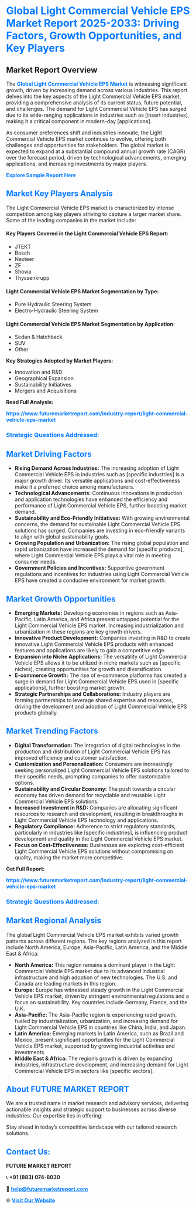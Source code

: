 <h1 style="color: #007BFF;">Global Light Commercial Vehicle EPS Market Report 2025-2033: Driving Factors, Growth Opportunities, and Key Players</h1>

<section id="overview">
<h2>Market Report Overview</h2>
<p>The <a href="https://www.futuremarketreport.com/industry-report/light-commercial-vehicle-eps-market" style="color: #007BFF; text-decoration: none;"><strong>Global Light Commercial Vehicle EPS Market</strong></a> is witnessing significant growth, driven by increasing demand across various industries. This report delves into the key aspects of the Light Commercial Vehicle EPS market, providing a comprehensive analysis of its current status, future potential, and challenges. The demand for Light Commercial Vehicle EPS has surged due to its wide-ranging applications in industries such as [insert industries], making it a critical component in modern-day [applications].</p>
<p>As consumer preferences shift and industries innovate, the Light Commercial Vehicle EPS market continues to evolve, offering both challenges and opportunities for stakeholders. The global market is expected to expand at a substantial compound annual growth rate (CAGR) over the forecast period, driven by technological advancements, emerging applications, and increasing investments by major players.</p>
</section>

<section id="overview">
<p><a href="https://www.futuremarketreport.com/request-sample/reportId=36303" style="color: #007BFF; text-decoration: none;"><strong>Explore Sample Report Here</strong></a></p>
</section>

<section id="key-players">
<h2 style="color: #007BFF;">Market Key Players Analysis</h2>
<p>The Light Commercial Vehicle EPS market is characterized by intense competition among key players striving to capture a larger market share. Some of the leading companies in the market include:</p>
<h4>Key Players Covered in the Light Commercial Vehicle EPS Report:</h4>
<ul><li>JTEKT</li><li>Bosch</li><li>Nexteer</li><li>ZF</li><li>Showa</li><li>Thyssenkrupp</li></ul>
<h4>Light Commercial Vehicle EPS Market Segmentation by Type:</h4>
<ul><li>Pure Hydraulic Steering System</li><li>Electro-Hydraulic Steering System</li></ul>

<h4>Light Commercial Vehicle EPS Market Segmentation by Application:</h4>
<ul><li>Sedan &amp; Hatchback</li><li>SUV</li><li>Other</li></ul>
<p><strong>Key Strategies Adopted by Market Players:</strong></p>
<ul>
<li>Innovation and R&D</li>
<li>Geographical Expansion</li>
<li>Sustainability Initiatives</li>
<li>Mergers and Acquisitions</li>
</ul>
</section>

<section>
<p><strong>Read Full Analysis: </strong></p><a href="https://www.futuremarketreport.com/industry-report/light-commercial-vehicle-eps-market" style="color: #007BFF; text-decoration: none;"><strong>https://www.futuremarketreport.com/industry-report/light-commercial-vehicle-eps-market</strong></a>
<h3 style="color: #007BFF;">Strategic Questions Addressed:</h3>
</section>

<section id="driving-factors">
<h2 style="color: #007BFF;">Market Driving Factors</h2>
<ul>
<li><strong>Rising Demand Across Industries:</strong> The increasing adoption of Light Commercial Vehicle EPS in industries such as [specific industries] is a major growth driver. Its versatile applications and cost-effectiveness make it a preferred choice among manufacturers.</li>
<li><strong>Technological Advancements:</strong> Continuous innovations in production and application technologies have enhanced the efficiency and performance of Light Commercial Vehicle EPS, further boosting market demand.</li>
<li><strong>Sustainability and Eco-Friendly Initiatives:</strong> With growing environmental concerns, the demand for sustainable Light Commercial Vehicle EPS solutions has surged. Companies are investing in eco-friendly variants to align with global sustainability goals.</li>
<li><strong>Growing Population and Urbanization:</strong> The rising global population and rapid urbanization have increased the demand for [specific products], where Light Commercial Vehicle EPS plays a vital role in meeting consumer needs.</li>
<li><strong>Government Policies and Incentives:</strong> Supportive government regulations and incentives for industries using Light Commercial Vehicle EPS have created a conducive environment for market growth.</li>
</ul>
</section>

<section id="growth-opportunities">
<h2 style="color: #007BFF;">Market Growth Opportunities</h2>
<ul>
<li><strong>Emerging Markets:</strong> Developing economies in regions such as Asia-Pacific, Latin America, and Africa present untapped potential for the Light Commercial Vehicle EPS market. Increasing industrialization and urbanization in these regions are key growth drivers.</li>
<li><strong>Innovative Product Development:</strong> Companies investing in R&D to create innovative Light Commercial Vehicle EPS products with enhanced features and applications are likely to gain a competitive edge.</li>
<li><strong>Expansion into Niche Applications:</strong> The versatility of Light Commercial Vehicle EPS allows it to be utilized in niche markets such as [specific niches], creating opportunities for growth and diversification.</li>
<li><strong>E-commerce Growth:</strong> The rise of e-commerce platforms has created a surge in demand for Light Commercial Vehicle EPS used in [specific applications], further boosting market growth.</li>
<li><strong>Strategic Partnerships and Collaborations:</strong> Industry players are forming partnerships to leverage shared expertise and resources, driving the development and adoption of Light Commercial Vehicle EPS products globally.</li>
</ul>
</section>

<section id="trending-factors">
<h2 style="color: #007BFF;">Market Trending Factors</h2>
<ul>
<li><strong>Digital Transformation:</strong> The integration of digital technologies in the production and distribution of Light Commercial Vehicle EPS has improved efficiency and customer satisfaction.</li>
<li><strong>Customization and Personalization:</strong> Consumers are increasingly seeking personalized Light Commercial Vehicle EPS solutions tailored to their specific needs, prompting companies to offer customizable options.</li>
<li><strong>Sustainability and Circular Economy:</strong> The push towards a circular economy has driven demand for recyclable and reusable Light Commercial Vehicle EPS solutions.</li>
<li><strong>Increased Investment in R&D:</strong> Companies are allocating significant resources to research and development, resulting in breakthroughs in Light Commercial Vehicle EPS technology and applications.</li>
<li><strong>Regulatory Compliance:</strong> Adherence to strict regulatory standards, particularly in industries like [specific industries], is influencing product development and quality in the Light Commercial Vehicle EPS market.</li>
<li><strong>Focus on Cost-Effectiveness:</strong> Businesses are exploring cost-efficient Light Commercial Vehicle EPS solutions without compromising on quality, making the market more competitive.</li>
</ul>
</section>

<section>
<p><strong>Get Full Report: </strong></p><a href="https://www.futuremarketreport.com/industry-report/light-commercial-vehicle-eps-market" style="color: #007BFF; text-decoration: none;"><strong>https://www.futuremarketreport.com/industry-report/light-commercial-vehicle-eps-market</strong></a>
<h3 style="color: #007BFF;">Strategic Questions Addressed:</h3>
</section>


<section id="regional-analysis">
<h2 style="color: #007BFF;">Market Regional Analysis</h2>
<p>The global Light Commercial Vehicle EPS market exhibits varied growth patterns across different regions. The key regions analyzed in this report include North America, Europe, Asia-Pacific, Latin America, and the Middle East & Africa:</p>
<ul>
<li><strong>North America:</strong> This region remains a dominant player in the Light Commercial Vehicle EPS market due to its advanced industrial infrastructure and high adoption of new technologies. The U.S. and Canada are leading markets in this region.</li>
<li><strong>Europe:</strong> Europe has witnessed steady growth in the Light Commercial Vehicle EPS market, driven by stringent environmental regulations and a focus on sustainability. Key countries include Germany, France, and the U.K.</li>
<li><strong>Asia-Pacific:</strong> The Asia-Pacific region is experiencing rapid growth, fueled by industrialization, urbanization, and increasing demand for Light Commercial Vehicle EPS in countries like China, India, and Japan.</li>
<li><strong>Latin America:</strong> Emerging markets in Latin America, such as Brazil and Mexico, present significant opportunities for the Light Commercial Vehicle EPS market, supported by growing industrial activities and investments.</li>
<li><strong>Middle East & Africa:</strong> The region’s growth is driven by expanding industries, infrastructure development, and increasing demand for Light Commercial Vehicle EPS in sectors like [specific sectors].</li>
</ul>
</section>

<footer>
<h2 style="color: #007BFF;">About FUTURE MARKET REPORT</h2>
<p>We are a trusted name in market research and advisory services, delivering actionable insights and strategic support to businesses across diverse industries. Our expertise lies in offering:</p>

<p>Stay ahead in today’s competitive landscape with our tailored research solutions.</p>

<h2 style="color: #007BFF;">Contact Us:</h2>
<p><strong>FUTURE MARKET REPORT</strong></p>
<p>📞 <strong>+91 (883) 074-8030</strong></p>
<p>📧 <strong><a href="mailto:help@futuremarketreport.com" style="color: #007BFF;">help@futuremarketreport.com</a></strong></p>
<p>🌐 <strong><a href="https://www.futuremarketreport.com/" style="color: #007BFF;">Visit Our Website</a></strong></p>
</footer>